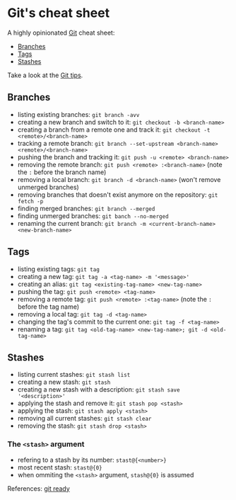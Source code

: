# Git's cheat sheet

A highly opinionated [Git](http://git-scm.com/) cheat sheet:

* [Branches](#branches)
* [Tags](#tags)
* [Stashes](#stashes)

Take a look at the [Git tips](../git/tips.md).

## Branches

* listing existing branches: `git branch -avv`
* creating a new branch and switch to it: `git checkout -b <branch-name>`
* creating a branch from a remote one and track it: `git checkout -t <remote>/<branch-name>`
* tracking a remote branch: `git branch --set-upstream <branch-name> <remote>/<branch-name>`
* pushing the branch and tracking it: `git push -u <remote> <branch-name>`
* removing the remote branch: `git push <remote> :<branch-name>` (note the `:` before the branch name)
* removing a local branch: `git branch -d <branch-name>` (won't remove unmerged branches)
* removing branches that doesn't exist anymore on the repository: `git fetch -p`
* finding merged branches: `git branch --merged`
* finding unmerged branches: `git banch --no-merged`
* renaming the current branch: `git branch -m <current-branch-name> <new-branch-name>`

## Tags

* listing existing tags: `git tag`
* creating a new tag: `git tag -a <tag-name> -m '<message>'`
* creating an alias: `git tag <existing-tag-name> <new-tag-name>`
* pushing the tag: `git push <remote> <tag-name>`
* removing a remote tag: `git push <remote> :<tag-name>` (note the `:` before the tag name)
* removing a local tag: `git tag -d <tag-name>`
* changing the tag's commit to the current one: `git tag -f <tag-name>`
* renaming a tag: `git tag <old-tag-name> <new-tag-name>; git -d <old-tag-name>`

## Stashes

* listing current stashes: `git stash list`
* creating a new stash: `git stash`
* creating a new stash with a description: `git stash save '<description>'`
* applying the stash and remove it: `git stash pop <stash>`
* applying the stash: `git stash apply <stash>`
* removing all current stashes: `git stash clear`
* removing the stash: `git stash drop <stash>`

### The `<stash>` argument

* refering to a stash by its number: `stast@{<number>}`
* most recent stash: `stast@{0}`
* when ommiting the `<stash>` argument, `stash@{0}` is assumed

References: [git ready](http://gitready.com/beginner/2009/03/13/smartly-save-stashes.html)
